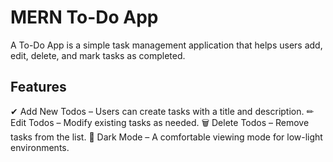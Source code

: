 
# MERN To-Do App
A To-Do App is a simple task management application that helps users add, edit, delete, and mark tasks as completed.

## Features
✔ Add New Todos – Users can create tasks with a title and description.
✏ Edit Todos – Modify existing tasks as needed.
🗑 Delete Todos – Remove tasks from the list.
🌙 Dark Mode – A comfortable viewing mode for low-light environments.

